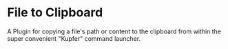 File to Clipboard
=================

A Plugin for copying a file's path or content to the clipboard from within the super convenient "Kupfer" command launcher.
